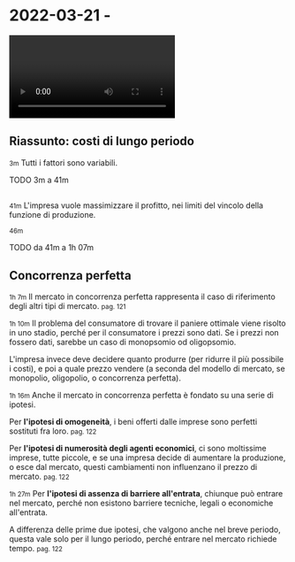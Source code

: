 # 2022-03-21 - 

<video data-date="2022-03-21" data-type="lezione"></video>

## Riassunto: costi di lungo periodo

<small>3m</small>
Tutti i fattori sono variabili. 

TODO 3m a 41m

##

<small>41m</small>
L'impresa vuole massimizzare il profitto, nei limiti del vincolo della funzione di produzione.

<small>46m</small>

TODO da 41m a 1h 07m

## Concorrenza perfetta

<small>1h 7m</small>
Il mercato in concorrenza perfetta rappresenta il caso di riferimento degli altri tipi di mercato.
<small>pag. 121</small>

<small>1h 10m</small>
Il problema del consumatore di trovare il paniere ottimale viene risolto in uno stadio, perché per il consumatore i prezzi sono dati.
Se i prezzi non fossero dati, sarebbe un caso di monopsomio od oligopsomio.

L'impresa invece deve decidere quanto produrre (per ridurre il più possibile i costi), e poi a quale prezzo vendere (a seconda del modello di mercato, se monopolio, oligopolio, o concorrenza perfetta).

<small>1h 16m</small>
Anche il mercato in concorrenza perfetta è fondato su una serie di ipotesi.

Per **l'ipotesi di omogeneità**, i beni offerti dalle imprese sono perfetti sostituti fra loro.
<small>pag. 122</small>

Per **l'ipotesi di numerosità degli agenti economici**, ci sono moltissime imprese, tutte piccole, e se una impresa decide di aumentare la produzione, o esce dal mercato, questi cambiamenti non influenzano il prezzo di mercato.
<small>pag. 122</small>

<small>1h 27m</small>
Per **l'ipotesi di assenza di barriere all'entrata**, chiunque può entrare nel mercato, perché non esistono barriere tecniche, legali o economiche all'entrata.

A differenza delle prime due ipotesi, che valgono anche nel breve periodo, questa vale solo per il lungo periodo, perché entrare nel mercato richiede tempo.
<small>pag. 122</small>

<!--
vim: spell:spelllang=it
-->
